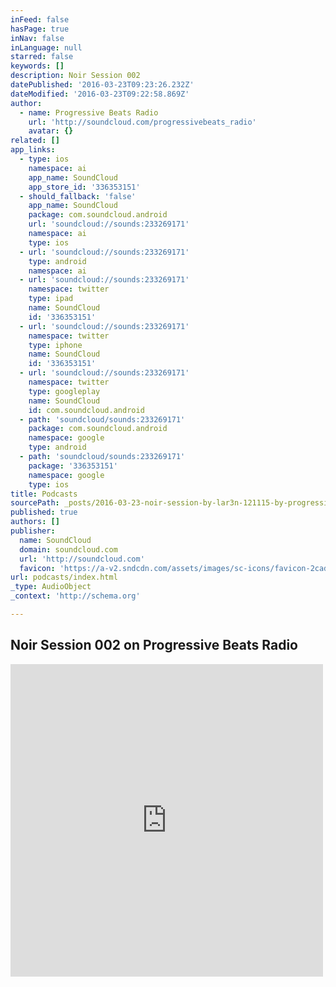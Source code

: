 ```yaml
---
inFeed: false
hasPage: true
inNav: false
inLanguage: null
starred: false
keywords: []
description: Noir Session 002
datePublished: '2016-03-23T09:23:26.232Z'
dateModified: '2016-03-23T09:22:58.869Z'
author:
  - name: Progressive Beats Radio
    url: 'http://soundcloud.com/progressivebeats_radio'
    avatar: {}
related: []
app_links:
  - type: ios
    namespace: ai
    app_name: SoundCloud
    app_store_id: '336353151'
  - should_fallback: 'false'
    app_name: SoundCloud
    package: com.soundcloud.android
    url: 'soundcloud://sounds:233269171'
    namespace: ai
    type: ios
  - url: 'soundcloud://sounds:233269171'
    type: android
    namespace: ai
  - url: 'soundcloud://sounds:233269171'
    namespace: twitter
    type: ipad
    name: SoundCloud
    id: '336353151'
  - url: 'soundcloud://sounds:233269171'
    namespace: twitter
    type: iphone
    name: SoundCloud
    id: '336353151'
  - url: 'soundcloud://sounds:233269171'
    namespace: twitter
    type: googleplay
    name: SoundCloud
    id: com.soundcloud.android
  - path: 'soundcloud/sounds:233269171'
    package: com.soundcloud.android
    namespace: google
    type: android
  - path: 'soundcloud/sounds:233269171'
    package: '336353151'
    namespace: google
    type: ios
title: Podcasts
sourcePath: _posts/2016-03-23-noir-session-by-lar3n-121115-by-progressive-beats-radio.md
published: true
authors: []
publisher:
  name: SoundCloud
  domain: soundcloud.com
  url: 'http://soundcloud.com'
  favicon: 'https://a-v2.sndcdn.com/assets/images/sc-icons/favicon-2cadd14b.ico'
url: podcasts/index.html
_type: AudioObject
_context: 'http://schema.org'

---
```

## Noir Session 002 on Progressive Beats Radio

<iframe src="https://cdn.embedly.com/widgets/media.html?src=https%3A%2F%2Fw.soundcloud.com%2Fplayer%2F%3Fvisual%3Dtrue%26url%3Dhttp%253A%252F%252Fapi.soundcloud.com%252Ftracks%252F233269171%26show_artwork%3Dtrue%26in%3Dlar3n%252Fsets%252Fnoir-sessions-on-progressive&amp;url=https%3A%2F%2Fsoundcloud.com%2Fprogressivebeats_radio%2Fnoir-session-by-lar3n-121115%3Fin%3Dlar3n%2Fsets%2Fnoir-sessions-on-progressive&amp;image=http%3A%2F%2Fi1.sndcdn.com%2Fartworks-000136297994-y2tmdo-t500x500.jpg&amp;key=b7d04c9b404c499eba89ee7072e1c4f7&amp;type=text%2Fhtml&amp;schema=soundcloud" width="500" height="500" scrolling="no" frameborder="0" allowfullscreen="allowfullscreen" style=""></iframe>